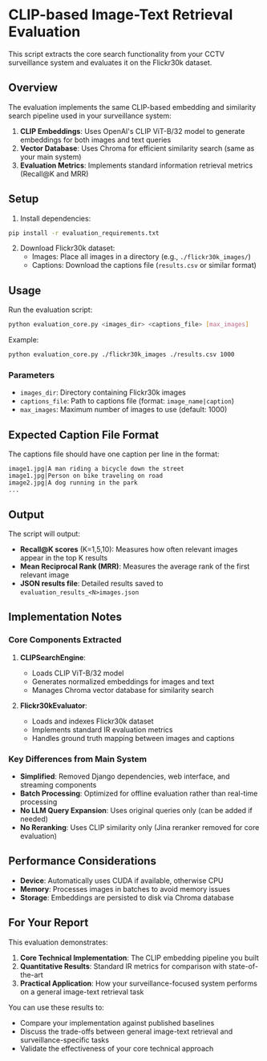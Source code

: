 # CLIP-based Image-Text Retrieval Evaluation

This script extracts the core search functionality from your CCTV surveillance system and evaluates it on the Flickr30k dataset.

## Overview

The evaluation implements the same CLIP-based embedding and similarity search pipeline used in your surveillance system:

1. **CLIP Embeddings**: Uses OpenAI's CLIP ViT-B/32 model to generate embeddings for both images and text queries
2. **Vector Database**: Uses Chroma for efficient similarity search (same as your main system)
3. **Evaluation Metrics**: Implements standard information retrieval metrics (Recall@K and MRR)

## Setup

1. Install dependencies:
```bash
pip install -r evaluation_requirements.txt
```

2. Download Flickr30k dataset:
   - Images: Place all images in a directory (e.g., `./flickr30k_images/`)
   - Captions: Download the captions file (`results.csv` or similar format)

## Usage

Run the evaluation script:

```bash
python evaluation_core.py <images_dir> <captions_file> [max_images]
```

Example:
```bash
python evaluation_core.py ./flickr30k_images ./results.csv 1000
```

### Parameters

- `images_dir`: Directory containing Flickr30k images
- `captions_file`: Path to captions file (format: `image_name|caption`)
- `max_images`: Maximum number of images to use (default: 1000)

## Expected Caption File Format

The captions file should have one caption per line in the format:
```
image1.jpg|A man riding a bicycle down the street
image1.jpg|Person on bike traveling on road
image2.jpg|A dog running in the park
...
```

## Output

The script will output:
- **Recall@K scores** (K=1,5,10): Measures how often relevant images appear in the top K results
- **Mean Reciprocal Rank (MRR)**: Measures the average rank of the first relevant image
- **JSON results file**: Detailed results saved to `evaluation_results_<N>images.json`

## Implementation Notes

### Core Components Extracted

1. **CLIPSearchEngine**: 
   - Loads CLIP ViT-B/32 model
   - Generates normalized embeddings for images and text
   - Manages Chroma vector database for similarity search

2. **Flickr30kEvaluator**:
   - Loads and indexes Flickr30k dataset
   - Implements standard IR evaluation metrics
   - Handles ground truth mapping between images and captions

### Key Differences from Main System

- **Simplified**: Removed Django dependencies, web interface, and streaming components
- **Batch Processing**: Optimized for offline evaluation rather than real-time processing
- **No LLM Query Expansion**: Uses original queries only (can be added if needed)
- **No Reranking**: Uses CLIP similarity only (Jina reranker removed for core evaluation)

## Performance Considerations

- **Device**: Automatically uses CUDA if available, otherwise CPU
- **Memory**: Processes images in batches to avoid memory issues
- **Storage**: Embeddings are persisted to disk via Chroma database

## For Your Report

This evaluation demonstrates:
1. **Core Technical Implementation**: The CLIP embedding pipeline you built
2. **Quantitative Results**: Standard IR metrics for comparison with state-of-the-art
3. **Practical Application**: How your surveillance-focused system performs on a general image-text retrieval task

You can use these results to:
- Compare your implementation against published baselines
- Discuss the trade-offs between general image-text retrieval and surveillance-specific tasks
- Validate the effectiveness of your core technical approach 